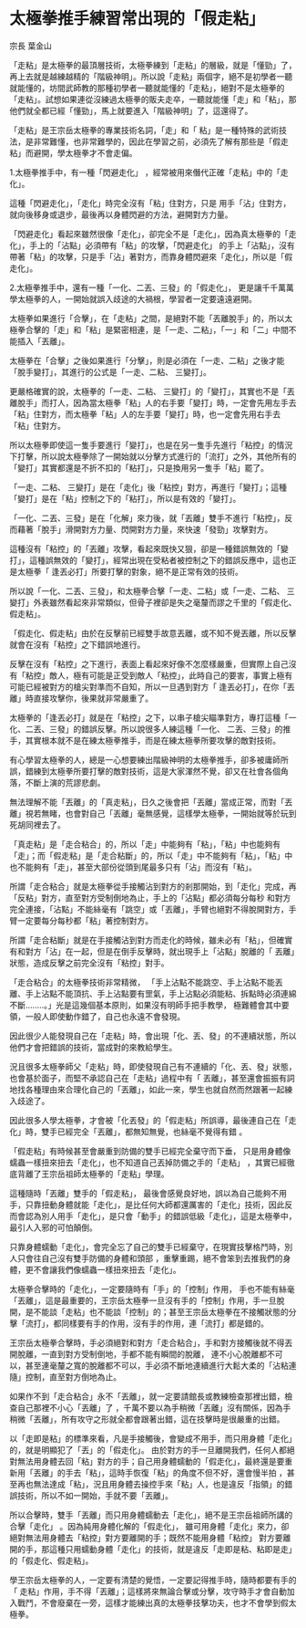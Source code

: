 # 太極拳推手練習常出現的「假走粘」

宗長
葉金山

「走粘」是太極拳的最頂層技術，太極拳練到「走粘」的層級，就是「懂勁」了，再上去就是越練越精的「階級神明」。所以說「走粘」兩個字，絕不是初學者一聽就能懂的，坊間武師教的那種初學者一聽就能懂的「走粘」，絕對不是太極拳的「走粘」。試想如果連從沒練過太極拳的販夫走卒，一聽就能懂「走」和「粘」，那他們就全都已經「懂勁」，馬上就要進入「階級神明」了，這還得了。

「走粘」是王宗岳太極拳的專業技術名詞，「走」和「 粘」是一種特殊的武術技法，是非常難懂，也非常難學的，因此在學習之前，必須先了解有那些是「假走粘」而避開，學太極拳才不會走偏。

1.太極拳推手中，有一種「閃避走化」 ，經常被用來僭代正確「走粘」中的「走化」。

這種「閃避走化」，「走化」時完全沒有「粘」住對方，只是 用手「沾」住對方，就向後移身或退步，最後再以身體閃避的方法，避開對方力量。

「閃避走化」看起來雖然很像「走化」，卻完全不是「走化」，因為真太極拳的「走化」，手上的「沾點」必須帶有「粘」的攻擊，「閃避走化」 的手上「沾點」，沒有帶著「粘」的攻擊，只是手「沾」著對方，而靠身體閃避來「走化」，所以是「假走化」。

2.太極拳推手中，還有一種「一化、二丟、三發」的「假走化」， 更是讓千千萬萬學太極拳的人，一開始就誤入歧途的大禍根，學習者一定要遠遠避開。

太極拳如果進行「合擊」，在「走粘」之間，是絕對不能「丟離脫手」的，所以太極拳合擊的「走」和「粘」是緊密相連，是「一走、二粘」，「一」和「二」中間不能插入「丟離」。

太極拳在「合擊」之後如果進行「分擊」，則是必須在「一走、二粘」之後才能「脫手變打」，其進行的公式是「一走、二粘、 三變打」。

更嚴格確實的說，太極拳的「一走、二粘、 三變打」的「變打」，其實也不是「丟離脫手」而打人，因為當太極拳「粘」人的右手要「變打」時，一定會先用左手去「粘」住對方，而太極拳「粘」人的左手要「變打」時，也一定會先用右手去「粘」住對方。

所以太極拳即使這一隻手要進行「變打」，也是在另一隻手先進行「粘控」的情況下打擊，所以說太極拳除了一開始就以分擊方式進行的「流打」之外，其他所有的「變打」其實都還是不折不扣的「粘打」，只是換用另一隻手「粘」罷了。

「一走、二粘、 三變打」是在「走化」後「粘控」對方，再進行「變打」；這種「變打」是在「粘」控制之下的「粘打」，所以是有效的「變打」。

「一化、二丟、三發」是在「化解」來力後，就「丟離」雙手不進行「粘控」，反而藉著「脫手」滑開對方力量、閃開對方力量，來快速「發勁」攻擊對方。

這種沒有「粘控」的「丟離」攻擊，看起來既快又狠，卻是一種錯誤無效的「變打」，這種誤無效的「變打」，經常出現在受粘者被控制之下的錯誤反應中，這也正是太極拳「 逢丟必打」所要打擊的對象，絕不是正常有效的技術。

所以說「一化、二丟、三發」，和太極拳合擊「一走、二粘」或「一走、二粘、 三變打」外表雖然看起來非常類似，但骨子裡卻是失之毫釐而謬之千里的「假走化、假走粘」。

「假走化、假走粘」由於在反擊前已經雙手故意丟離，或不知不覺丟離，所以反擊就會在沒有「粘控」之下錯誤地進行。

反擊在沒有「粘控」之下進行，表面上看起來好像不怎麼樣嚴重，但實際上自己沒有「粘控」敵人，極有可能是正受到敵人「粘控」，此時自己的要害，事實上極有可能已經被對方的槍尖對準而不自知，所以一旦遇到對方「 逢丟必打」，在你「丟離」時直接攻擊你，後果就非常嚴重了。

太極拳的「逢丟必打」就是在「粘控」之下，以串子槍尖瞄準對方，專打這種「一化、二丟、三發」的錯誤反擊。所以說很多人練這種「一化、 二丟、三發」的推手，其實根本就不是在練太極拳推手，而是在練太極拳所要攻擊的敵對技術。

有心學習太極拳的人，總是一心想要練出階級神明的太極拳推手，卻多被庸師所誤，錯練到太極拳所要打擊的敵對技術，這是大家渾然不覺，卻又在社會各個角落，不斷上演的荒謬悲劇。

無法理解不能「丟離」的「真走粘」，日久之後會把「丟離」當成正常，而對「丟離」視若無睹，也會對自己「丟離」毫無感覺，這樣學太極拳，一開始就等於玩到死胡同裡去了。

 「真走粘」是「走合粘合」的，所以「走」中能夠有「粘」，「粘」中也能夠有「走」；而「假走粘」是「走合粘斷」的，所以「走」中不能夠有「粘」，「粘」中也不能夠有「走」，甚至大部份從頭到尾最多只有「沾」而沒有「粘」。

所謂「走合粘合」就是太極拳從手接觸沾到對方的剎那開始，到「走化」完成，再「反粘」對方，直至對方受制倒地為止，手上的「沾點」都必須每分每秒 和對方完全連接，「沾點」不能絲毫有「跳空」或「丟離」，手臂也絕對不得脫開對方，手臂一定要每分每秒都「粘」著控制對方。

所謂「走合粘斷」就是在手接觸沾到對方而走化的時候，雖未必有「粘」，但確實有和對方「沾」在一起，但是在倒手反擊時，就出現手上「沾點」脫離的「 丟離」狀態，造成反擊之前完全沒有「粘控」對手。

「走合粘合」的太極拳技術非常精微， 「手上沾點不能跳空、手上沾點不能丟離、手上沾點不能頂抗、手上沾點要有罡氣，手上沾點必須能粘、拆點時必須連綿不斷........。」光是這幾個基本原則，如果沒有明師手把手教學， 極難體會其中要領，一般人即使動作錯了，自己也永遠不會發現。

因此很少人能發現自己在「走粘」時，會出現「化、丟、發」的不連續狀態，所以他們才會把錯誤的技術，當成對的來教給學生。

況且很多太極拳師父「走粘」時，即使發現自己有不連續的「化、丟、發」狀態，也會基於面子，而堅不承認自己在「走粘」過程中有「 丟離」，甚至還會振振有詞地找各種理由來合理化自己的「丟離」，如此一來，學生也就自然而然跟著一起練入歧途了。

因此很多人學太極拳，才會被「化丟發」的「假走粘」所誤導，最後連自己在「走化」時，雙手已經完全「丟離」，都無知無覺，也絲毫不覺得有錯 。

「假走粘」有時候甚至會嚴重到防備的雙手已經完全棄守而下垂， 只是用身體像蠕蟲一樣扭來扭去「走化」，也不知道自己丟掉防備之手的「走粘」 ，其實已經徹底背離了王宗岳祖師太極拳的「走粘」學理。

這種隨時「丟離」雙手的「假走粘」， 最後會感覺良好地，誤以為自己能夠不用手，只靠扭動身體就能「走化」，是比任何大師都還厲害的「走化」技術，因此反而會認為別人用手「走化」，是只會「動手」的錯誤低級「走化」，這是太極拳中，最引人入邪的可怕顛倒。

只靠身體蠕動「走化」，會完全忘了自己的雙手已經棄守，在現實技擊格鬥時，別人只會往自己沒有雙手防備的身體和頭部 ，重擊重踢，絕不會笨到去推我們的身體，更不會讓我們像蠕蟲一樣扭來扭去「走化」。

太極拳合擊時的「走化」，一定要隨時有「手」的「控制」作用， 手也不能有絲毫「丟離」，這是最重要的，王宗岳太極拳一旦沒有手的「控制」作用，手一旦脫開，是不能談「走粘」也不能談「控制」的；甚至王宗岳太極拳在不接觸狀態的分擊「流打」，都同樣要有手的作用，沒有手的作用，連「流打」都是錯的。

王宗岳太極拳合擊時，手必須絕對和對方「走合粘合」，手和對方接觸後就不得丟開脫離，一直到對方受制倒地，手都不能有瞬間的脫離， 連不小心脫離都不可以，甚至連毫釐之寬的脫離都不可以，手必須不斷地連續進行大鬆大柔的「沾粘連隨」控制，直至對方倒地為止。

如果作不到「走合粘合」永不「丟離」，就一定要請館長或教練檢查那裡出錯，檢查自己那裡不小心「丟離」了 ，千萬不要以為手稍微「丟離」沒有關係，因為手稍微「丟離」，所有攻守之形就全都會跟著出錯，這在技擊時是很嚴重的出錯。

以「走即是粘」的標準來看，凡是手接觸後，會變成不用手，而只用身體「走化」的，就是明顯犯了「丟」的「假走化」。 由於對方的手一旦離開我們，任何人都絕對無法用身體去回「粘」對方的手；自己用身體蠕動的「假走化」，最終還是要重新用「丟離」的手去「粘」，這時手恢復「粘」的角度不但不好，還會慢半拍 ，甚至再也無法達成「粘」，況且用身體去操控手來「粘」人，也是違反「指領」的錯誤技術，所以不如一開始，手就不要「丟離」。

所以合擊時，雙手「丟離」而只用身體蠕動去「走化」，絕不是王宗岳祖師所講的合擊「走化」 。因為純用身體化解的「假走化」， 雖可用身體「走化」來力，卻絕對無法用身體去「粘控」對方要離開的手；既然不能用身體「粘控」 對方要離開的手，那這種只用蠕動身體「走化」的技術，就是違反「走即是粘、粘即是走」的「假走化、假走粘」。

學王宗岳太極拳的人，一定要有清楚的覺悟，一定要記得推手時，隨時都要有手的「 走粘」作用，手不得「丟離」；這樣將來無論合擊或分擊，攻守時手才會自動加入戰鬥，不會廢棄在一旁，這樣才能練出真的太極拳技擊功夫，也才不會學到假太極拳。